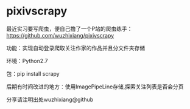 # pixivscrapy
最近实习要写爬虫，便自己撸了一个P站的爬虫练手：https://github.com/wuzhixiang/pixivscrapy

功能：实现自动登录爬取关注作家的作品并且分文件夹存储

环境：Python2.7

包：pip install scrapy

后期有时间改进的地方：使用ImagePipeLine存储,探索关注列表是否会分页

分享请注明出处wuzhixiang@github


